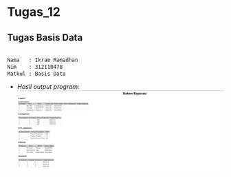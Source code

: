 # Tugas_12
## Tugas Basis Data
```` shell Ini adalah tugas 12 dari ikram ramadhan, untuk pak najamuddin mohon maaf saya telat mengumpulkan namun saya berharap bisa mendapat toleransi dengan mencantumkan link github ini ke tugas selanjutnya yaitu pertemuan 13, terima kasih pak
````

````shell
Nama   : Ikram Ramadhan
Nim    : 312110478
Matkul : Basis Data
````
* *Hasil output program:*
  ![img 1](screenshoot/photo.png)

